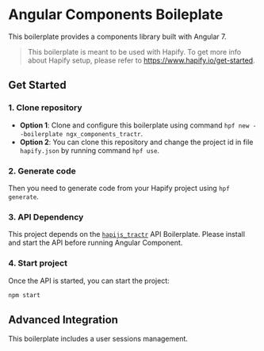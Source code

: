 # Angular Components Boileplate

This boilerplate provides a components library built with Angular 7.
> This boilerplate is meant to be used with Hapify. To get more info about Hapify setup, please refer to https://www.hapify.io/get-started.



## Get Started

### 1. Clone repository

- **Option 1**: Clone and configure this boilerplate using command `hpf new --boilerplate ngx_components_tractr`.
- **Option 2**: You can clone this repository and change the project id in file `hapify.json` by running command `hpf use`.

### 2. Generate code

Then you need to generate code from your Hapify project using `hpf generate`.

### 3. API Dependency

This project depends on the [`hapijs_tractr`](https://github.com/Tractr/boilerplate-hapijs) API Boilerplate. Please install and start the API before running Angular Component.

### 4. Start project

Once the API is started, you can start the project:

```bash
npm start
```

## Advanced Integration

This boilerplate includes a user sessions management.

